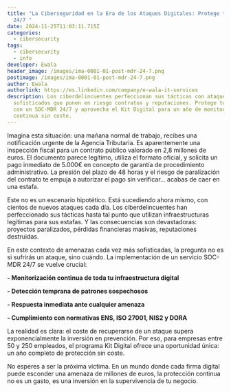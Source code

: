 ```yaml
---
title: "La Ciberseguridad en la Era de los Ataques Digitales: Protege tu Empresa
  24/7 "
date: 2024-11-25T11:03:11.715Z
categories:
  - cibersecurity
tags:
  - cibersecurity
  - info
developer: Ewala
header_image: /images/ima-0001-01-post-mdr-24-7.png
postimage: /images/ima-0001-01-post-mdr-24-7.png
author: Ewala
authorlink: https://es.linkedin.com/company/e-wala-it-services
description: Los ciberdelincuentes perfeccionan sus tácticas con ataques
  sofisticados que ponen en riesgo contratos y reputaciones. Protege tu empresa
  con un SOC-MDR 24/7 y aprovecha el Kit Digital para un año de monitorización
  continua sin coste.
---
```

<!--StartFragment-->

Imagina esta situación: una mañana normal de trabajo, recibes una notificación urgente de la Agencia Tributaria. Es aparentemente una inspección fiscal para un contrato público valorado en 2,8 millones de euros. El documento parece legítimo, utiliza el formato oficial, y solicita un pago inmediato de 5.000€ en concepto de garantía de procedimiento administrativo. La presión del plazo de 48 horas y el riesgo de paralización del contrato te empuja a autorizar el pago sin verificar... acabas de caer en una estafa. 

Este no es un escenario hipotético. Está sucediendo ahora mismo, con cientos de nuevos ataques cada día. Los ciberdelincuentes han perfeccionado sus tácticas hasta tal punto que utilizan infraestructuras legítimas para sus estafas. Y las consecuencias son devastadoras: proyectos paralizados, pérdidas financieras masivas, reputaciones destruidas. 

En este contexto de amenazas cada vez más sofisticadas, la pregunta no es si sufrirás un ataque, sino cuándo. La implementación de un servicio SOC-MDR 24/7 se vuelve crucial: 

**\- Monitorización continua de toda tu infraestructura digital** 

**\- Detección temprana de patrones sospechosos** 

**\- Respuesta inmediata ante cualquier amenaza** 

**\- Cumplimiento con normativas ENS, ISO 27001, NIS2 y DORA** 

La realidad es clara: el coste de recuperarse de un ataque supera exponencialmente la inversión en prevención. Por eso, para empresas entre 50 y 250 empleados, el programa Kit Digital ofrece una oportunidad única: un año completo de protección sin coste. 

No esperes a ser la próxima víctima. En un mundo donde cada firma digital puede esconder una amenaza de millones de euros, la protección continua no es un gasto, es una inversión en la supervivencia de tu negocio. 

<!--EndFragment-->